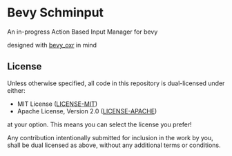 # Bevy Schminput
An in-progress Action Based Input Manager for bevy

designed with [bevy_oxr](https://github.com/awtterpip/bevy_oxr) in mind

## License

Unless otherwise specified, all code in this repository is dual-licensed under
either:

- MIT License ([LICENSE-MIT](LICENSE-MIT))
- Apache License, Version 2.0 ([LICENSE-APACHE](LICENSE-APACHE))

at your option. This means you can select the license you prefer!

Any contribution intentionally submitted for inclusion in the work by you, shall be
dual licensed as above, without any additional terms or conditions.

